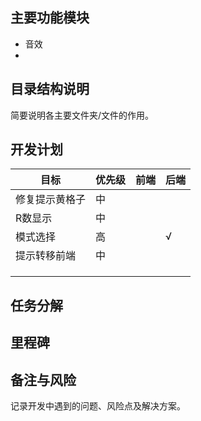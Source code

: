 ## 主要功能模块

- 音效
-

## 目录结构说明

简要说明各主要文件夹/文件的作用。

## 开发计划

| 目标           | 优先级 | 前端 | 后端 |
| -------------- | ------ | ---- | ---- |
| 修复提示黄格子 | 中     |      |      |
| R数显示        | 中     |      |      |
| 模式选择       | 高     |      | √   |
| 提示转移前端   | 中     |      |      |
|                |        |      |      |
|                |        |      |      |
|                |        |      |      |

## 任务分解

## 里程碑

## 备注与风险

记录开发中遇到的问题、风险点及解决方案。
